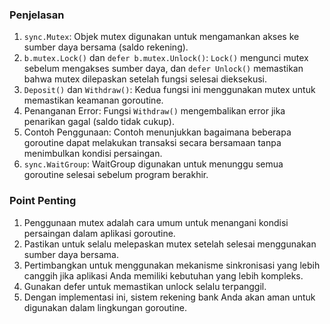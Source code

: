 ### Penjelasan
1. `sync.Mutex`: Objek mutex digunakan untuk mengamankan akses ke sumber daya bersama (saldo rekening).
2. `b.mutex.Lock()` dan `defer b.mutex.Unlock()`: `Lock()` mengunci mutex sebelum mengakses sumber daya, dan `defer Unlock()` memastikan bahwa mutex dilepaskan setelah fungsi selesai dieksekusi.
3. `Deposit()` dan `Withdraw()`: Kedua fungsi ini menggunakan mutex untuk memastikan keamanan goroutine.
4. Penanganan Error: Fungsi `Withdraw()` mengembalikan error jika penarikan gagal (saldo tidak cukup).
5. Contoh Penggunaan: Contoh menunjukkan bagaimana beberapa goroutine dapat melakukan transaksi secara bersamaan tanpa menimbulkan kondisi persaingan.
6. `sync.WaitGroup`: WaitGroup digunakan untuk menunggu semua goroutine selesai sebelum program berakhir.
### Point Penting
1. Penggunaan mutex adalah cara umum untuk menangani kondisi persaingan dalam aplikasi goroutine.
2. Pastikan untuk selalu melepaskan mutex setelah selesai menggunakan sumber daya bersama.
3. Pertimbangkan untuk menggunakan mekanisme sinkronisasi yang lebih canggih jika aplikasi Anda memiliki kebutuhan yang lebih kompleks.
4. Gunakan defer untuk memastikan unlock selalu terpanggil.
5. Dengan implementasi ini, sistem rekening bank Anda akan aman untuk digunakan dalam lingkungan goroutine.
